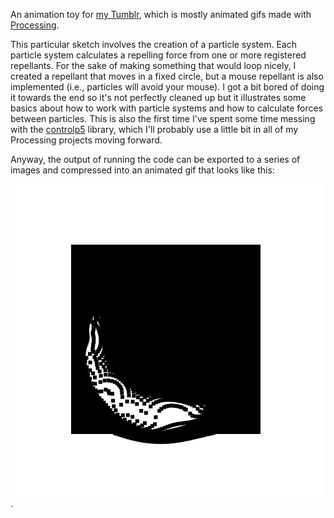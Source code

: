 An animation toy for [my Tumblr](http://jordanorelli.tumblr.com/), which is mostly animated gifs made with [Processing](http://processing.org/).

This particular sketch involves the creation of a particle system.  Each
particle system calculates a repelling force from one or more registered
repellants.  For the sake of making something that would loop nicely, I created
a repellant that moves in a fixed circle, but a mouse repellant is also
implemented (i.e., particles will avoid your mouse).  I got a bit bored of
doing it towards the end so it's not perfectly cleaned up but it illustrates
some basics about how to work with particle systems and how to calculate forces
between particles.  This is also the first time I've spent some time messing
with the [controlp5](http://www.sojamo.de/libraries/controlP5/) library, which
I'll probably use a little bit in all of my Processing projects moving forward.

Anyway, the output of running the code can be exported to a series of images
and compressed into an animated gif that looks like this:  

![no water, no fish](out.gif "no water, no fish").
